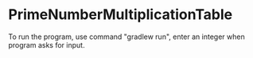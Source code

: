 # PrimeNumberMultiplicationTable
To run the program, use command "gradlew run", enter an integer when program asks for input.